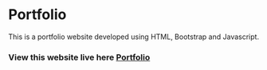# Portfolio

This is a portfolio website developed using HTML, Bootstrap and Javascript.

### View this website live here [Portfolio](https://shubh045.github.io/Portfolio/MyPortfolio/)

